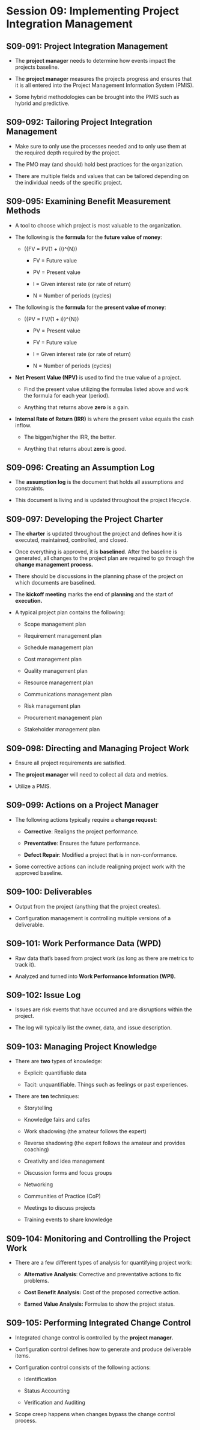 # Session 09: Implementing Project Integration Management

## S09-091: Project Integration Management

  - The **project manager** needs to determine how events impact the
    projects baseline.

  - The **project manager** measures the projects progress and ensures
    that it is all entered into the Project Management Information
    System (PMIS).

  - Some hybrid methodologies can be brought into the PMIS such as
    hybrid and predictive.

## S09-092: Tailoring Project Integration Management

  - Make sure to only use the processes needed and to only use them at
    the required depth required by the project.

  - The PMO may (and should) hold best practices for the organization.

  - There are multiple fields and values that can be tailored depending
    on the individual needs of the specific project.

## S09-095: Examining Benefit Measurement Methods

  - A tool to choose which project is most valuable to the organization.

  - The following is the **formula** for the **future value of money**:
    
      - \({FV = PV(1 + i)}^{N}\)
        
          - FV = Future value
        
          - PV = Present value
        
          - I = Given interest rate (or rate of return)
        
          - N = Number of periods (cycles)

  - The following is the **formula** for the **present value of money**:
    
      - \({PV = FV/(1 + i)}^{N}\)
        
          - PV = Present value
        
          - FV = Future value
        
          - I = Given interest rate (or rate of return)
        
          - N = Number of periods (cycles)

  - **Net Present Value (NPV)** is used to find the true value of a
    project.
    
      - Find the present value utilizing the formulas listed above and
        work the formula for each year (period).
    
      - Anything that returns above **zero** is a gain.

  - **Internal Rate of Return (IRR)** is where the present value equals
    the cash inflow.
    
      - The bigger/higher the IRR, the better.
    
      - Anything that returns about **zero** is good.

## S09-096: Creating an Assumption Log

  - The **assumption log** is the document that holds all assumptions
    and constraints.

  - This document is living and is updated throughout the project
    lifecycle.

## S09-097: Developing the Project Charter

  - The **charter** is updated throughout the project and defines how it
    is executed, maintained, controlled, and closed.

  - Once everything is approved, it is **baselined**. After the baseline
    is generated, all changes to the project plan are required to go
    through the **change management process.**

  - There should be discussions in the planning phase of the project on
    which documents are baselined.

  - The **kickoff meeting** marks the end of **planning** and the start
    of **execution.**

  - A typical project plan contains the following:
    
      - Scope management plan
    
      - Requirement management plan
    
      - Schedule management plan
    
      - Cost management plan
    
      - Quality management plan
    
      - Resource management plan
    
      - Communications management plan
    
      - Risk management plan
    
      - Procurement management plan
    
      - Stakeholder management plan

## S09-098: Directing and Managing Project Work

  - Ensure all project requirements are satisfied.

  - The **project manager** will need to collect all data and metrics.

  - Utilize a PMIS.

## S09-099: Actions on a Project Manager

  - The following actions typically require a **change request**:
    
      - **Corrective**: Realigns the project performance.
    
      - **Preventative**: Ensures the future performance.
    
      - **Defect Repair**: Modified a project that is in
        non-conformance.

  - Some corrective actions can include realigning project work with the
    approved baseline.

## S09-100: Deliverables

  - Output from the project (anything that the project creates).

  - Configuration management is controlling multiple versions of a
    deliverable.

## S09-101: Work Performance Data (WPD)

  - Raw data that’s based from project work (as long as there are
    metrics to track it).

  - Analyzed and turned into **Work Performance Information (WPI).**

## S09-102: Issue Log

  - Issues are risk events that have occurred and are disruptions within
    the project.

  - The log will typically list the owner, data, and issue description.

## S09-103: Managing Project Knowledge

  - There are **two** types of knowledge:
    
      - Explicit: quantifiable data
    
      - Tacit: unquantifiable. Things such as feelings or past
        experiences.

  - There are **ten** techniques:
    
      - Storytelling
    
      - Knowledge fairs and cafes
    
      - Work shadowing (the amateur follows the expert)
    
      - Reverse shadowing (the expert follows the amateur and provides
        coaching)
    
      - Creativity and idea management
    
      - Discussion forms and focus groups
    
      - Networking
    
      - Communities of Practice (CoP)
    
      - Meetings to discuss projects
    
      - Training events to share knowledge

## S09-104: Monitoring and Controlling the Project Work

  - There are a few different types of analysis for quantifying project
    work:
    
      - **Alternative Analysis**: Corrective and preventative actions to
        fix problems.
    
      - **Cost Benefit Analysis:** Cost of the proposed corrective
        action.
    
      - **Earned Value Analysis:** Formulas to show the project status.

## S09-105: Performing Integrated Change Control

  - Integrated change control is controlled by the **project manager.**

  - Configuration control defines how to generate and produce
    deliverable items.

  - Configuration control consists of the following actions:
    
      - Identification
    
      - Status Accounting
    
      - Verification and Auditing

  - Scope creep happens when changes bypass the change control process.
